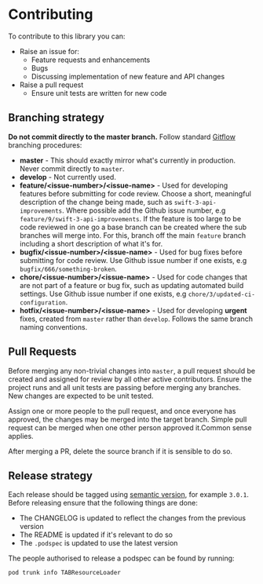 # Contributing

To contribute to this library you can:

- Raise an issue for:
	- Feature requests and enhancements
	- Bugs
	- Discussing implementation of new feature and API changes
- Raise a pull request
	- Ensure unit tests are written for new code

## Branching strategy

**Do not commit directly to the master branch.**
Follow standard [Gitflow](https://www.atlassian.com/git/tutorials/comparing-workflows/gitflow-workflow) branching procedures:

- **master** - This should exactly mirror what's currently in production. Never commit directly to `master`.
- **develop** - Not currently used.
- **feature/\<issue-number\>/\<issue-name\>** - Used for developing features before submitting for code review. Choose a short, meaningful description of the change being made, such as `swift-3-api-improvements`. Where possible add the Github issue number, e.g `feature/9/swift-3-api-improvements`. If the feature is too large to be code reviewed in one go a base branch can be created where the sub branches will merge into. For this, branch off the main `feature` branch including a short description of what it's for.
- **bugfix/\<issue-number\>/\<issue-name\>** - Used for bug fixes before submitting for code review. Use Github issue number if one exists, e.g `bugfix/666/something-broken`.
- **chore/\<issue-number\>/\<issue-name\>** - Used for code changes that are not part of a feature or bug fix, such as updating automated build settings. Use Github issue number if one exists, e.g `chore/3/updated-ci-configuration`.
- **hotfix/\<issue-number\>/\<issue-name\>** - Used for developing **urgent** fixes, created from `master` rather than `develop`. Follows the same branch naming conventions.

## Pull Requests

Before merging any non-trivial changes into `master`, a pull request should be created and assigned for review by all other active contributors. Ensure the project runs and all unit tests are passing before merging any branches. New changes are expected to be unit tested.

Assign one or more people to the pull request, and once everyone has approved, the changes may be merged into the target branch. Simple pull request can be merged when one other person approved it.Common sense applies.

After merging a PR, delete the source branch if it is sensible to do so.

## Release strategy

Each release should be tagged using [semantic version](http://semver.org/), for example `3.0.1`. Before releasing ensure that the following things are done:

- The CHANGELOG is updated to reflect the changes from the previous version
- The README is updated if it's relevant to do so
- The `.podspec` is updated to use the latest version

The people authorised to release a podspec can be found by running:

`pod trunk info TABResourceLoader`